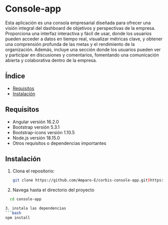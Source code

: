 # Console-app

Esta aplicación es una consola empresarial diseñada para ofrecer una visión integral del dashboard de objetivos y perspectivas de la empresa. Proporciona una interfaz interactiva y fácil de usar, donde los usuarios pueden acceder a datos en tiempo real, visualizar métricas clave, y obtener una comprensión profunda de las metas y el rendimiento de la organización. Además, incluye una sección donde los usuarios pueden ver y participar en discusiones y comentarios, fomentando una comunicación abierta y colaborativa dentro de la empresa.

## Índice

- [Requisitos](#requisitos)
- [Instalación](#instalación)

## Requisitos

- Angular versión 16.2.0
- Bootstrap versión 5.3.1
- Bootstrap-icons versión 1.10.5
- Node.js versión 18.15.0
- Otros requisitos o dependencias importantes

## Instalación

1. Clona el repositorio:

   ```bash
   git clone https://github.com/Amparo-E/corbis-console-app.git)https://github.com/Amparo-E/corbis-console-app.git
   
2. Navega hasta el directorio del proyecto
 ```bash
   cd console-app

3. instala las dependencias
```bash
npm install
